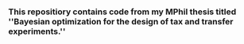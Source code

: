 ### This repositiory contains code from my MPhil thesis titled ''Bayesian optimization for the design of tax and transfer experiments.''
